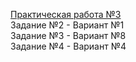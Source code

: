 [Практическая работа №3](https://stepik.org/lesson/326198/step/8?unit=309469)<br/>
Задание №2 - Вариант №1<br/>
Задание №3 - Вариант №8<br/>
Задание №4 - Вариант №4<br/>